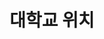 ---
widget: contact

# This file represents a page section.

headless: false


# Order that this section appears on the page.

weight: 60

title: 대학교 위치

subtitle:

content:
  # Location coordinates

  coordinates:

    latitude: '35.846015'

    longitude: '127.134543'

design:

  columns: '1'
  map_height: "200px"
  map_width: "80%" 

---
